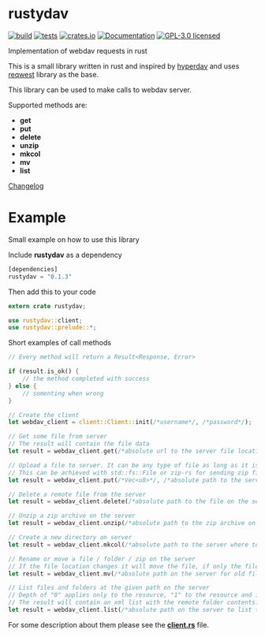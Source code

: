 # rustydav

[![build](https://github.com/andreinbio/rustydav/workflows/build/badge.svg)](https://github.com/andreinbio/rustydav/actions?query=workflow%3Abuild)
[![tests](https://github.com/andreinbio/rustydav/workflows/test/badge.svg)](https://github.com/andreinbio/rustydav/actions?query=workflow%3Atest)
[![crates.io](https://img.shields.io/crates/v/rustydav.svg)](https://crates.io/crates/rustydav)
[![Documentation](https://docs.rs/rustydav/badge.svg)](https://docs.rs/rustydav)
[![GPL-3.0 licensed](https://img.shields.io/crates/l/rustydav.svg)](./LICENSE)

Implementation of webdav requests in rust

This is a small library written in rust and inspired by [hyperdav](https://gitlab.com/Gahr/hyperdav) and uses [reqwest](https://github.com/seanmonstar/reqwest) library as the base.

This library can be used to make calls to webdav server.

Supported methods are:
- **get**
- **put**
- **delete**
- **unzip**
- **mkcol**
- **mv**
- **list**

[Changelog](CHANGELOG.md)

# Example
Small example on how to use this library

Include **rustydav** as a dependency
```rust
[dependencies]
rustydav = "0.1.3"
```
Then add this to your code
```rust
extern crate rustydav;

use rustydav::client;
use rustydav::prelude::*;
```
Short examples of call methods
```rust
// Every method will return a Result<Response, Error>

if (result.is_ok() {
    // the method completed with success
} else {
    // somenting when wrong
}

// Create the client
let webdav_client = client::Client::init(/*username*/, /*password*/);

// Get some file from server
// The result will contain the file data
let result = webdav_client.get(/*absolute url to the server file location*/);

// Upload a file to server. It can be any type of file as long as it is transformed to a vector of bytes (Vec<u8>).
// This can be achieved with std::fs::File or zip-rs for sending zip files.
let result = webdav_client.put(/*Vec<u8>*/, /*absolute path to the server file location*/);

// Delete a remote file from the server
let result = webdav_client.delete(/*absolute path to the file on the server*/);

// Unzip a zip archive on the server
let result = webdav_client.unzip(/*absolute path to the zip archive on the server*/);

// Create a new directory on server
let result = webdav_client.mkcol(/*absolute path to the server where to create the new folder*/);

// Rename or move a file / folder / zip on the server
// If the file location changes it will move the file, if only the file name changes it will rename it.
let result = webdav_client.mv(/*absolute path on the server for old file location/name*/, /*absolute on the server for new file location/name*/);

// List files and folders at the given path on the server
// Depth of "0" applies only to the resource, "1" to the resource and it's children, "infinity" to the resource and all it's children recursively
// The result will contain an xml list with the remote folder contents.
let result = webdav_client.list(/*absolute path on the server to list the files*/, /*depth being "0", "1" or "infinity"*/);
```
For some description about them please see the [**client.rs**](src/client.rs) file.
